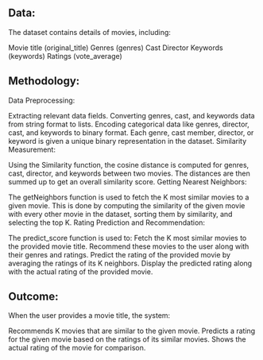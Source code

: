 ## Data:
The dataset contains details of movies, including:

Movie title (original_title)
Genres (genres)
Cast
Director
Keywords (keywords)
Ratings (vote_average)

## Methodology:

Data Preprocessing:

Extracting relevant data fields.
Converting genres, cast, and keywords data from string format to lists.
Encoding categorical data like genres, director, cast, and keywords to binary format. Each genre, cast member, director, or keyword is given a unique binary representation in the dataset.
Similarity Measurement:

Using the Similarity function, the cosine distance is computed for genres, cast, director, and keywords between two movies. The distances are then summed up to get an overall similarity score.
Getting Nearest Neighbors:

The getNeighbors function is used to fetch the K most similar movies to a given movie. This is done by computing the similarity of the given movie with every other movie in the dataset, sorting them by similarity, and selecting the top K.
Rating Prediction and Recommendation:

The predict_score function is used to:
Fetch the K most similar movies to the provided movie title.
Recommend these movies to the user along with their genres and ratings.
Predict the rating of the provided movie by averaging the ratings of its K neighbors.
Display the predicted rating along with the actual rating of the provided movie.

## Outcome:
When the user provides a movie title, the system:

Recommends K movies that are similar to the given movie.
Predicts a rating for the given movie based on the ratings of its similar movies.
Shows the actual rating of the movie for comparison.